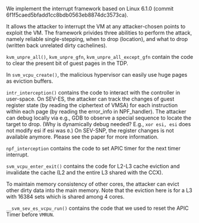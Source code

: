 We implement the interrupt framework based on Linux 6.1.0 (commit 6f1f5caed5bfadd1cc8bdb0563eb8874dc3573ca).

It allows the attacker to interrupt the VM at any attacker-chosen points to exploit the VM.
The framework privides three abilities to perform the attack, namely reliable single-stepping, when to drop (location), and what to drop (written back unrelated dirty cachelines).

`kvm_unpre_all()`, `kvm_unpre_gfn`, `kvm_unpre_all_except_gfn` contain the code to clear the present bit of guest pages in the TDP. 

In `svm_vcpu_create()`, the malicious hypervisor can easily use huge pages as eviction buffers. 

`intr_interception()` contains the code to interact with the controller in user-space.
On SEV-ES, the attacker can track the changes of guest register state (by reading the ciphertext of VMSA) for each instruction within each page (by reading the error_info in NPF_handler).
The attacker can debug locally via e.g., GDB to observe a special sequence to locate the target to drop. (Why is dynamically debug needed? E.g., `xor esi, esi` does not modify esi if esi was `0`.)
On SEV-SNP, the register changes is not available anymore. 
Please see the paper for more information.

`npf_interception` contains the code to set APIC timer for the next timer interrupt.

`svm_vcpu_enter_exit()` contains the code for L2-L3 cache eviction and invalidate the cache (L2 and the entire L3 shared with the CCX).

To maintain memory consistency of other cores, the attacker can evict other dirty data into the main memory. Note that the eviction here is for a L3 with 16384 sets which is shared among 4 cores.

`__svm_sev_es_vcpu_run()` contains the code that we used to reset the APIC Timer before `VMRUN`.